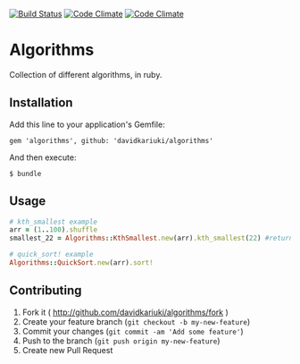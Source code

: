[![Build Status](https://travis-ci.org/davidkariuki/algorithms.svg?branch=master)](https://travis-ci.org/davidkariuki/algorithms)
[![Code
Climate](https://codeclimate.com/github/davidkariuki/algorithms.png)](https://codeclimate.com/github/davidkariuki/algorithms)
[![Code
Climate](https://codeclimate.com/github/davidkariuki/algorithms/coverage.png)](https://codeclimate.com/github/davidkariuki/algorithms)
# Algorithms

Collection of different algorithms, in ruby.

## Installation

Add this line to your application's Gemfile:

    gem 'algorithms', github: 'davidkariuki/algorithms'

And then execute:

    $ bundle

## Usage

```ruby
# kth_smallest example
arr = (1..100).shuffle
smallest_22 = Algorithms::KthSmallest.new(arr).kth_smallest(22) #returns the 22nd smallest number in arr

# quick_sort! example
Algorithms::QuickSort.new(arr).sort!
```

## Contributing

1. Fork it ( http://github.com/davidkariuki/algorithms/fork )
2. Create your feature branch (`git checkout -b my-new-feature`)
3. Commit your changes (`git commit -am 'Add some feature'`)
4. Push to the branch (`git push origin my-new-feature`)
5. Create new Pull Request
